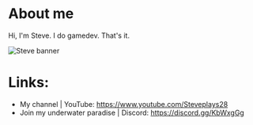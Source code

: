 # About me

Hi, I'm Steve.
I do gamedev. That's it.

![Steve banner](https://user-images.githubusercontent.com/62797992/149201998-bf734072-0ac9-4c5e-9a44-07a18d9c1c41.png)

# Links:
- My channel                  | YouTube: https://www.youtube.com/Steveplays28
- Join my underwater paradise | Discord: https://discord.gg/KbWxgGg
